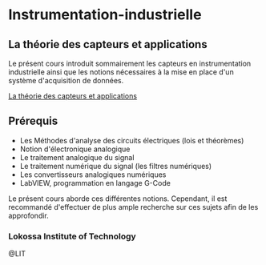 # Instrumentation-industrielle

## La théorie des capteurs et applications
Le présent cours introduit sommairement les capteurs en instrumentation industrielle ainsi que les notions nécessaires à la mise en place d'un système d'acquisition de données.

[La théorie des capteurs et applications](./blob/master/Les%20capteurs%20-%20Monographie.pdf)

## Prérequis
* Les Méthodes d'analyse des circuits électriques (lois et théorèmes)
* Notion d'électronique analogique
* Le traitement analogique du signal
* Le traitement numérique du signal (les filtres numériques)
* Les convertisseurs analogiques numériques
* LabVIEW, programmation en langage G-Code

Le présent cours aborde ces différentes notions. Cependant, il est recommandé d'effectuer de plus ample recherche sur ces sujets afin de les approfondir.

### Lokossa Institute of Technology
@LIT
